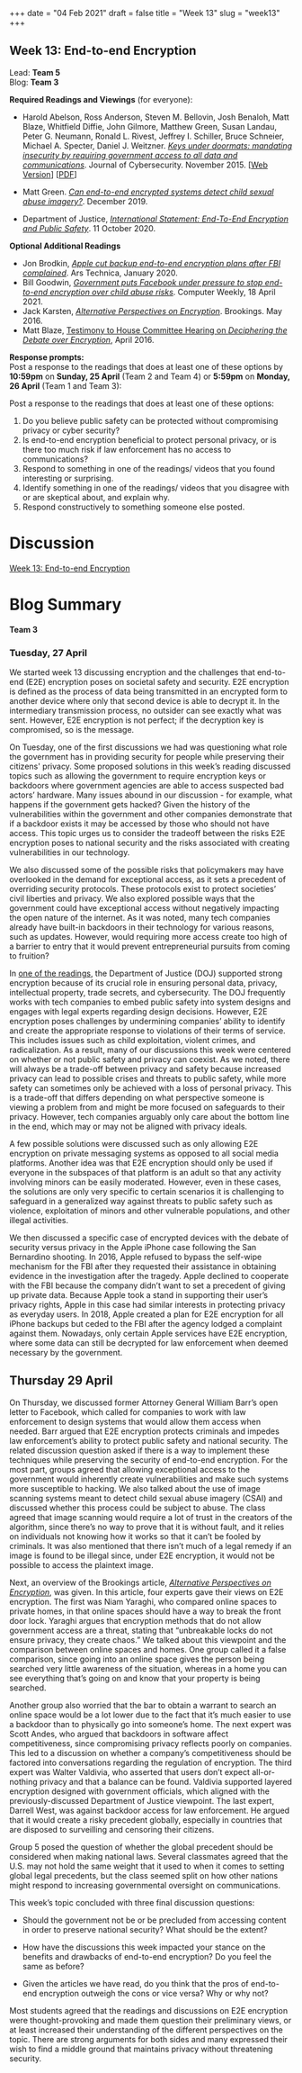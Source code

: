 +++
date = "04 Feb 2021"
draft = false
title = "Week 13"
slug = "week13"
+++

## Week 13: End-to-end Encryption

Lead: **Team 5**  
Blog: **Team 3**

**Required Readings and Viewings** (for everyone): 

-  Harold Abelson, Ross Anderson, Steven M. Bellovin, Josh Benaloh, Matt Blaze, Whitfield Diffie, John Gilmore, Matthew Green, Susan Landau, Peter G. Neumann, Ronald L. Rivest, Jeffrey I. Schiller, Bruce Schneier, Michael A. Specter, Daniel J. Weitzner. [_Keys under doormats: mandating insecurity by requiring government access to all data and communications_](https://academic.oup.com/cybersecurity/article/1/1/69/2367066). Journal of Cybersecurity. November 2015. [[Web Version](https://academic.oup.com/cybersecurity/article/1/1/69/2367066)] [[PDF](https://csethics.github.io/docs/doormats.pdf)]

- Matt Green. [_Can end-to-end encrypted systems detect child sexual abuse imagery?_](https://blog.cryptographyengineering.com/2019/12/08/on-client-side-media-scanning/). December 2019.

- Department of Justice, [_International Statement: End-To-End Encryption and Public Safety_](https://www.justice.gov/opa/pr/international-statement-end-end-encryption-and-public-safety). 11 October 2020.

**Optional Additional Readings**
- Jon Brodkin, [_Apple cut backup end-to-end encryption plans after FBI complained_](https://arstechnica.com/tech-policy/2020/01/apple-reportedly-nixed-plan-for-end-to-end-encryption-in-iphone-backups/). Ars Technica, January 2020.
- Bill Goodwin, [_Government puts Facebook under pressure to stop end-to-end encryption over child abuse risks_](https://www.computerweekly.com/news/252499496/Government-puts-Facebook-under-pressure-to-stop-end-to-end-encryption). Computer Weekly, 18 April 2021.
- Jack Karsten, [_Alternative Perspectives on Encryption_](https://www.brookings.edu/blog/techtank/2016/05/12/alternative-perspectives-on-encryption/). Brookings. May 2016.
- Matt Blaze, [Testimony to House Committee Hearing on _Deciphering the Debate over Encryption_](https://docs.house.gov/meetings/IF/IF02/20160419/104812/HHRG-114-IF02-Wstate-BlazeM-20160419-U3.pdf), April 2016.

**Response prompts:**  
Post a response to the readings that does at least one of these options by **10:59pm** on **Sunday, 25 April** (Team 2 and Team 4) or **5:59pm** on **Monday, 26 April** (Team 1 and Team 3):

Post a response to the readings that does at least one of these options:

1. Do you believe public safety can be protected without compromising privacy or cyber security?
2. Is end-to-end encryption beneficial to protect personal privacy, or is there too much risk if law enforcement has no access to communications?
3. Respond to something in one of the readings/ videos that you found interesting or surprising.
4. Identify something in one of the readings/ videos that you disagree with or are skeptical about, and explain why.
5. Respond constructively to something someone else posted.

# Discussion

[Week 13: End-to-end Encryption](https://github.com/csethics/csethics.github.io/discussions/39)

# Blog Summary

**Team 3**

### Tuesday, 27 April

We started week 13 discussing encryption and the challenges that
end-to-end (E2E) encryption poses on societal safety and security. E2E
encryption is defined as the process of data being transmitted in an
encrypted form to another device where only that second device is able
to decrypt it. In the intermediary transmission process, no outsider
can see exactly what was sent. However, E2E encryption is not perfect;
if the decryption key is compromised, so is the message.

On Tuesday, one of the first discussions we had was questioning what
role the government has in providing security for people while
preserving their citizens' privacy. Some proposed solutions in this
week’s reading discussed topics such as allowing the government to
require encryption keys or backdoors where government agencies are
able to access suspected bad actors’ hardware. Many issues abound in
our discussion - for example, what happens if the government gets
hacked? Given the history of the vulnerabilities within the government
and other companies demonstrate that if a backdoor exists it may be
accessed by those who should not have access. This topic urges us to
consider the tradeoff between the risks E2E encryption poses to
national security and the risks associated with creating
vulnerabilities in our technology.

We also discussed some of the possible risks that policymakers may
have overlooked in the demand for exceptional access, as it sets a
precedent of overriding security protocols. These protocols exist to
protect societies’ civil liberties and privacy. We also explored
possible ways that the government could have exceptional access
without negatively impacting the open nature of the internet. As it
was noted, many tech companies already have built-in backdoors in
their technology for various reasons, such as updates. However, would
requiring more access create too high of a barrier to entry that it
would prevent entrepreneurial pursuits from coming to fruition?

In [one of the readings](https://www.justice.gov/opa/pr/international-statement-end-end-encryption-and-public-safety), the Department of Justice (DOJ)
supported strong encryption because of its crucial role in ensuring
personal data, privacy, intellectual property, trade secrets, and
cybersecurity. The DOJ frequently works with tech companies to embed
public safety into system designs and engages with legal experts
regarding design decisions. However, E2E encryption poses challenges
by undermining companies’ ability to identify and create the
appropriate response to violations of their terms of service. This
includes issues such as child exploitation, violent crimes, and
radicalization. As a result, many of our discussions this week were
centered on whether or not public safety and privacy can coexist. As
we noted, there will always be a trade-off between privacy and safety
because increased privacy can lead to possible crises and threats to
public safety, while more safety can sometimes only be achieved with a
loss of personal privacy. This is a trade-off that differs depending
on what perspective someone is viewing a problem from and might be
more focused on safeguards to their privacy. However, tech companies
arguably only care about the bottom line in the end, which may or may
not be aligned with privacy ideals.

A few possible solutions were discussed such as only allowing E2E
encryption on private messaging systems as opposed to all social media
platforms. Another idea was that E2E encryption should only be used if
everyone in the subspaces of that platform is an adult so that any
activity involving minors can be easily moderated. However, even in
these cases, the solutions are only very specific to certain scenarios
it is challenging to safeguard in a generalized way against threats to
public safety such as violence, exploitation of minors and other
vulnerable populations, and other illegal activities.

We then discussed a specific case of encrypted devices with the debate
of security versus privacy in the Apple iPhone case following the San
Bernardino shooting. In 2016, Apple refused to bypass the self-wipe
mechanism for the FBI after they requested their assistance in
obtaining evidence in the investigation after the tragedy. Apple
declined to cooperate with the FBI because the company didn’t want to
set a precedent of giving up private data. Because Apple took a stand
in supporting their user’s privacy rights, Apple in this case had
similar interests in protecting privacy as everyday users. In 2018,
Apple created a plan for E2E encryption for all iPhone backups but
ceded to the FBI after the agency lodged a complaint against
them. Nowadays, only certain Apple services have E2E encryption, where
some data can still be decrypted for law enforcement when deemed
necessary by the government.

## Thursday 29 April

On Thursday, we discussed former Attorney General William Barr’s open
letter to Facebook, which called for companies to work with law
enforcement to design systems that would allow them access when
needed. Barr argued that E2E encryption protects criminals and impedes
law enforcement’s ability to protect public safety and national
security. The related discussion question asked if there is a way to
implement these techniques while preserving the security of end-to-end
encryption. For the most part, groups agreed that allowing exceptional
access to the government would inherently create vulnerabilities and
make such systems more susceptible to hacking. We also talked about
the use of image scanning systems meant to detect child sexual abuse
imagery (CSAI) and discussed whether this process could be subject to
abuse. The class agreed that image scanning would require a lot of
trust in the creators of the algorithm, since there’s no way to prove
that it is without fault, and it relies on individuals not knowing how
it works so that it can’t be fooled by criminals. It was also
mentioned that there isn’t much of a legal remedy if an image is found
to be illegal since, under E2E encryption, it would not be possible to
access the plaintext image.

Next, an overview of the Brookings article, [_Alternative Perspectives
on
Encryption_](https://www.brookings.edu/blog/techtank/2016/05/12/alternative-perspectives-on-encryption/),
was given. In this article, four experts gave their views on E2E
encryption. The first was Niam Yaraghi, who compared online spaces to
private homes, in that online spaces should have a way to break the
front door lock. Yaraghi argues that encryption methods that do not
allow government access are a threat, stating that “unbreakable locks
do not ensure privacy, they create chaos.” We talked about this
viewpoint and the comparison between online spaces and homes. One
group called it a false comparison, since going into an online space
gives the person being searched very little awareness of the
situation, whereas in a home you can see everything that’s going on
and know that your property is being searched.

Another group also worried that the bar to obtain a warrant to search
an online space would be a lot lower due to the fact that it’s much
easier to use a backdoor than to physically go into someone’s
home. The next expert was Scott Andes, who argued that backdoors in
software affect competitiveness, since compromising privacy reflects
poorly on companies. This led to a discussion on whether a company’s
competitiveness should be factored into conversations regarding the
regulation of encryption. The third expert was Walter Valdivia, who
asserted that users don’t expect all-or-nothing privacy and that a
balance can be found. Valdivia supported layered encryption designed
with government officials, which aligned with the previously-discussed
Department of Justice viewpoint. The last expert, Darrell West, was
against backdoor access for law enforcement. He argued that it would
create a risky precedent globally, especially in countries that are
disposed to surveilling and censoring their citizens.

Group 5 posed the question of whether the global precedent should be
considered when making national laws. Several classmates agreed that
the U.S. may not hold the same weight that it used to when it comes to
setting global legal precedents, but the class seemed split on how
other nations might respond to increasing governmental oversight on
communications.
	
This week’s topic concluded with three final discussion questions:

- Should the government not be or be precluded from accessing content in order to preserve national security? What should be the extent?

- How have the discussions this week impacted your stance on the benefits and drawbacks of end-to-end encryption? Do you feel the same as before?

- Given the articles we have read, do you think that the pros of end-to-end encryption outweigh the cons or vice versa? Why or why not?

Most students agreed that the readings and discussions on E2E
encryption were thought-provoking and made them question their
preliminary views, or at least increased their understanding of the
different perspectives on the topic. There are strong arguments for
both sides and many expressed their wish to find a middle ground that
maintains privacy without threatening security.



